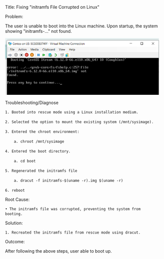 Title: Fixing "initramfs File Corrupted on Linux"

Problem:

The user is unable to boot into the Linux machine. Upon startup, the system showing "initramfs-..." not found.
 
![SSH Error](Image/boot_error_v2.PNG)

Troubleshooting/Diagnose

	1. Booted into rescue mode using a Linux installation medium.
	
	2. Selected the option to mount the existing system (/mnt/sysimage).
	
	3. Entered the chroot environment:
	
		a. chroot /mnt/sysimage
  
  	4. Entered the boot directory.

		a. cd boot

	5. Regenerated the initramfs file
	
		a. dracut -f initramfs-$(uname -r).img $(uname -r)
		
	6. reboot

Root Cause:

	• The initramfs file was corrupted, preventing the system from booting.
	
Solution:

	1. Recreated the initramfs file from rescue mode using dracut. 
	
Outcome:

After following the above steps, user able to boot up.
